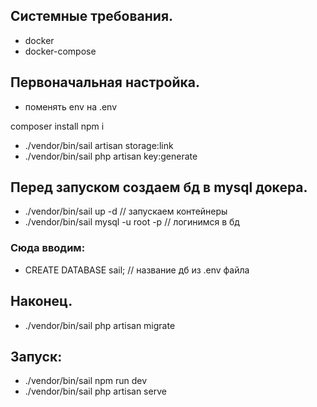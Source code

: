 ## Системные требования.
- docker
- docker-compose

## Первоначальная настройка.
- поменять env на .env

composer install
npm i
- ./vendor/bin/sail artisan storage:link
- ./vendor/bin/sail php artisan key:generate

## Перед запуском создаем бд в mysql докера.
- ./vendor/bin/sail up -d // запускаем контейнеры
- ./vendor/bin/sail mysql -u root -p // логинимся в бд
###  Сюда вводим:
- CREATE DATABASE sail; // название дб из .env файла

## Наконец.
- ./vendor/bin/sail php artisan migrate

## Запуск:
- ./vendor/bin/sail npm run dev
- ./vendor/bin/sail php artisan serve
